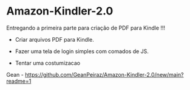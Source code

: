 # Amazon-Kindler-2.0
Entregando a primeira parte para criação de PDF para Kindle !!!

- Criar arquivos PDF para Kindle.

- Fazer uma tela de login simples com comados de JS.

- Tentar uma costumizacao 


Gean - https://github.com/GeanPeiraz/Amazon-Kindler-2.0/new/main?readme=1

